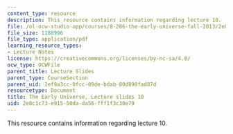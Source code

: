 ```yaml
---
content_type: resource
description: This resource contains information regarding lecture 10.
file: /ol-ocw-studio-app/courses/8-286-the-early-universe-fall-2013/2e8c1c73e91550dada56fff1f3c30e79_MIT8_286F13_lec10.pdf
file_size: 1188996
file_type: application/pdf
learning_resource_types:
- Lecture Notes
license: https://creativecommons.org/licenses/by-nc-sa/4.0/
ocw_type: OCWFile
parent_title: Lecture Slides
parent_type: CourseSection
parent_uid: 2ef9a3cc-0fcc-09de-bdab-80d890fad87d
resourcetype: Document
title: The Early Universe, Lecture slides 10
uid: 2e8c1c73-e915-50da-da56-fff1f3c30e79
---
```

This resource contains information regarding lecture 10.